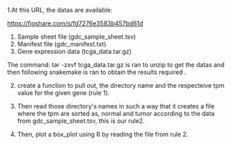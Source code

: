1.At this URL, the datas are available:

https://figshare.com/s/fd7276e3583b457bd61d

1. Sample sheet file (gdc_sample_sheet.tsv)
2. Manifest file (gdc_manifest.txt)
3. Gene expression data (tcga_data.tar.gz)

The command: tar -zxvf tcga_data.tar.gz is ran to unzip to get the datas and then following snakemake is ran to obtain the results required .
   
2.  create a function to pull out, the directory name and the respecteive tpm value for the given gene (rule 1).

3. Then read those directory's names in such a way that it creates a file where the tpm are sorted as, normal and tumor according to the data from gdc_sample_sheet.tsv, this is our rule2.

4.  Then, plot a box_plot using R by reading the file from rule 2.
